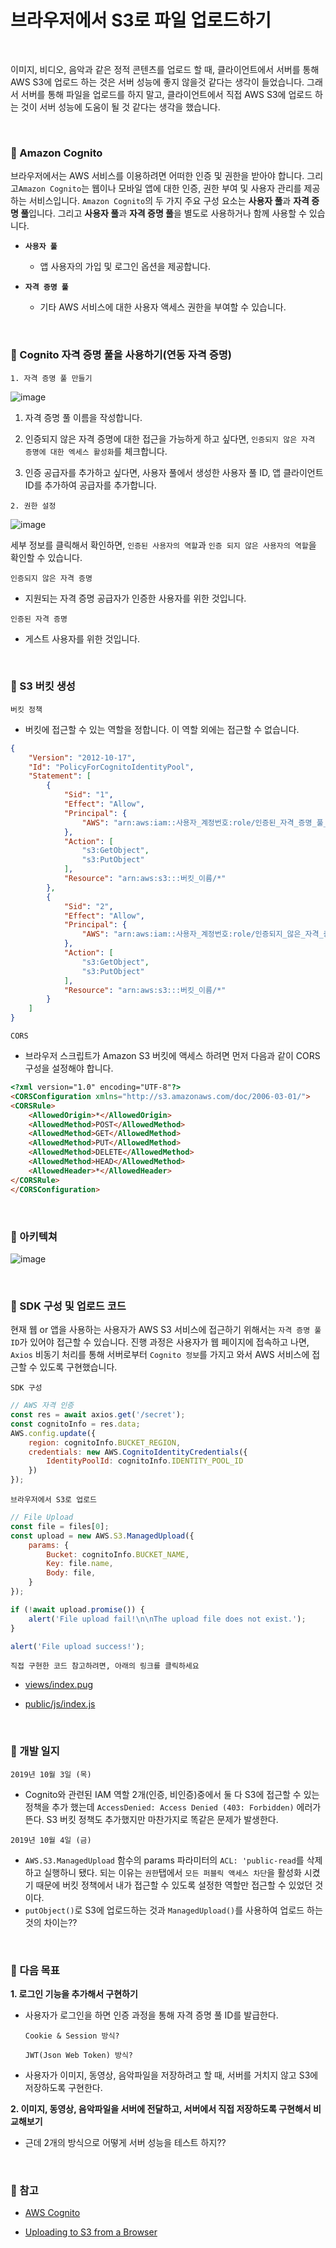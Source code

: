 # 브라우저에서 S3로 파일 업로드하기

<br>

이미지, 비디오, 음악과 같은 정적 콘텐츠를 업로드 할 때, 클라이언트에서 서버를 통해 AWS S3에 업로드 하는 것은 서버 성능에 좋지 않을것 같다는 생각이 들었습니다. 그래서 서버를 통해 파일을 업로드를 하지 말고, 클라이언트에서 직접 AWS S3에 업로드 하는 것이 서버 성능에 도움이 될 것 같다는 생각을 했습니다.

<br>

### :book: Amazon Cognito

브라우저에서는 AWS 서비스를 이용하려면 어떠한 인증 및 권한을 받아야 합니다. 그리고`Amazon Cognito`는 웹이나 모바일 앱에 대한 인증, 권한 부여 및 사용자 관리를 제공하는 서비스입니다. `Amazon Cognito`의 두 가지 주요 구성 요소는 **사용자 풀**과 **자격 증명 풀**입니다. 그리고 **사용자 풀**과 **자격 증명 풀**을 별도로 사용하거나 함께 사용할 수 있습니다.

* **`사용자 풀`**

    * 앱 사용자의 가입 및 로그인 옵션을 제공합니다.

* **`자격 증명 풀`**

    * 기타 AWS 서비스에 대한 사용자 액세스 권한을 부여할 수 있습니다.

<br>

### :book: Cognito 자격 증명 풀을 사용하기(연동 자격 증명)

`1. 자격 증명 풀 만들기`

![image](https://user-images.githubusercontent.com/23515771/65931617-721eac80-e445-11e9-8fec-3e1ec193dbb4.png)

1. 자격 증명 풀 이름을 작성합니다.

2. 인증되지 않은 자격 증명에 대한 접근을 가능하게 하고 싶다면, `인증되지 않은 자격 증명에 대한 엑세스 활성화`를 체크합니다.

3. 인증 공급자를 추가하고 싶다면, 사용자 풀에서 생성한 사용자 풀 ID, 앱 클라이언트 ID를 추가하여 공급자를 추가합니다.

`2. 권한 설정`

![image](https://user-images.githubusercontent.com/23515771/65931780-10127700-e446-11e9-9b67-236a1f2e501e.png)

세부 정보를 클릭해서 확인하면, `인증된 사용자의 역할`과 `인증 되지 않은 사용자의 역할`을 확인할 수 있습니다.

`인증되지 않은 자격 증명`

* 지원되는 자격 증명 공급자가 인증한 사용자를 위한 것입니다.

`인증된 자격 증명`

* 게스트 사용자를 위한 것입니다.

<br>

### :book: S3 버킷 생성

`버킷 정책`

* 버킷에 접근할 수 있는 역할을 정합니다. 이 역할 외에는 접근할 수 없습니다.

```json
{
    "Version": "2012-10-17",
    "Id": "PolicyForCognitoIdentityPool",
    "Statement": [
        {
            "Sid": "1",
            "Effect": "Allow",
            "Principal": {
                "AWS": "arn:aws:iam::사용자_계정번호:role/인증된_자격_증명_풀_역할"
            },
            "Action": [
                "s3:GetObject",
                "s3:PutObject"
            ],
            "Resource": "arn:aws:s3:::버킷_이름/*"
        },
        {
            "Sid": "2",
            "Effect": "Allow",
            "Principal": {
                "AWS": "arn:aws:iam::사용자_계정번호:role/인증되지_않은_자격_증명_풀_역할"
            },
            "Action": [
                "s3:GetObject",
                "s3:PutObject"
            ],
            "Resource": "arn:aws:s3:::버킷_이름/*"
        }
    ]
}
```

`CORS`

* 브라우저 스크립트가 Amazon S3 버킷에 액세스 하려면 먼저 다음과 같이 CORS 구성을 설정해야 합니다.

```html
<?xml version="1.0" encoding="UTF-8"?>
<CORSConfiguration xmlns="http://s3.amazonaws.com/doc/2006-03-01/">
<CORSRule>
    <AllowedOrigin>*</AllowedOrigin>
    <AllowedMethod>POST</AllowedMethod>
    <AllowedMethod>GET</AllowedMethod>
    <AllowedMethod>PUT</AllowedMethod>
    <AllowedMethod>DELETE</AllowedMethod>
    <AllowedMethod>HEAD</AllowedMethod>
    <AllowedHeader>*</AllowedHeader>
</CORSRule>
</CORSConfiguration>
```

<br>

### :book: 아키텍쳐

![image](https://user-images.githubusercontent.com/23515771/66194038-abb61880-e6ce-11e9-82fb-1f8284bf0eb3.png)

<br>

### :book: SDK 구성 및 업로드 코드

현재 웹 or 앱을 사용하는 사용자가 AWS S3 서비스에 접근하기 위해서는 `자격 증명 풀 ID`가 있어야 접근할 수 있습니다. 진행 과정은 사용자가 웹 페이지에 접속하고 나면, `Axios` 비동기 처리를 통해 서버로부터 `Cognito 정보`를 가지고 와서 AWS 서비스에 접근할 수 있도록 구현했습니다.

`SDK 구성`

```javascript
// AWS 자격 인증
const res = await axios.get('/secret');
const cognitoInfo = res.data;
AWS.config.update({
    region: cognitoInfo.BUCKET_REGION,
    credentials: new AWS.CognitoIdentityCredentials({
        IdentityPoolId: cognitoInfo.IDENTITY_POOL_ID
    })
});
```

`브라우저에서 S3로 업로드`

```javascript
// File Upload
const file = files[0];
const upload = new AWS.S3.ManagedUpload({ 
    params: { 
        Bucket: cognitoInfo.BUCKET_NAME,
        Key: file.name,
        Body: file,
    } 
});

if (!await upload.promise()) {
    alert('File upload fail!\n\nThe upload file does not exist.');
}

alert('File upload success!');
```

`직접 구현한 코드 참고하려면, 아래의 링크를 클릭하세요`

* [views/index.pug](https://github.com/bestdevhyo1225/uploading-to-awss3-from-browser/blob/master/views/index.pug)

* [public/js/index.js](https://github.com/bestdevhyo1225/uploading-to-awss3-from-browser/blob/master/public/js/index.js)

<br>

### :memo: 개발 일지

`2019년 10월 3일 (목)`

* Cognito와 관련된 IAM 역할 2개(인증, 비인증)중에서 둘 다 S3에 접근할 수 있는 정책을 추가 했는데 `AccessDenied: Access Denied (403: Forbidden)` 에러가 뜬다. S3 버킷 정책도 추가했지만 마찬가지로 똑같은 문제가 발생한다.

`2019년 10월 4일 (금)`

* `AWS.S3.ManagedUpload` 함수의 params 파라미터의 `ACL: 'public-read`를 삭제하고 실행하니 됐다. 되는 이유는 `권한`탭에서 `모든 퍼블릭 액세스 차단`을 활성화 시켰기 때문에 버킷 정책에서 내가 접근할 수 있도록 설정한 역할만 접근할 수 있었던 것이다.
* `putObject()`로 S3에 업로드하는 것과 `ManagedUpload()`를 사용하여 업로드 하는것의 차이는??

<br>

### :memo: 다음 목표

**1. 로그인 기능을 추가해서 구현하기**

* 사용자가 로그인을 하면 인증 과정을 통해 자격 증명 풀 ID를 발급한다.

    `Cookie & Session 방식?`

    `JWT(Json Web Token) 방식?`

* 사용자가 이미지, 동영상, 음악파일을 저장하려고 할 때, 서버를 거치지 않고 S3에 저장하도록 구현한다.

**2. 이미지, 동영상, 음악파일을 서버에 전달하고, 서버에서 직접 저장하도록 구현해서 비교해보기**

* 근데 2개의 방식으로 어떻게 서버 성능을 테스트 하지??

<br>

### :bookmark: 참고

* [AWS Cognito](https://docs.aws.amazon.com/ko_kr/cognito/latest/developerguide/what-is-amazon-cognito.html)

* [Uploading to S3 from a Browser](https://docs.aws.amazon.com/ko_kr/sdk-for-javascript/v2/developer-guide/s3-example-photo-album.html)